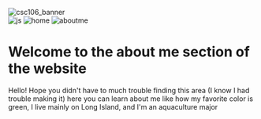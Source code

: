 ![csc106_banner](https://github.com/Sandandsea311/CSC-week-1/assets/157727277/561bde4c-86cb-4e40-919e-0fae2d6e6ed9)        
![js](https://github.com/Sandandsea311/CSC-week-1/assets/157727277/a4c191ce-a1df-4c67-a740-b47f3254965c)
![home](https://github.com/Sandandsea311/CSC-week-1/assets/157727277/e1a19ea5-804f-40fe-be60-136672258774)
![aboutme](https://github.com/Sandandsea311/CSC-week-1/assets/157727277/5641620d-1d41-4cc8-bd4e-d77393eec7d3)
<h1>Welcome to the about me section of the website</h1>
<p>Hello! Hope you didn't have to much trouble finding this area (I know I had trouble making it) here you can learn about me like how my favorite color is green, I live mainly on Long Island, and I'm an aquaculture major </p>
